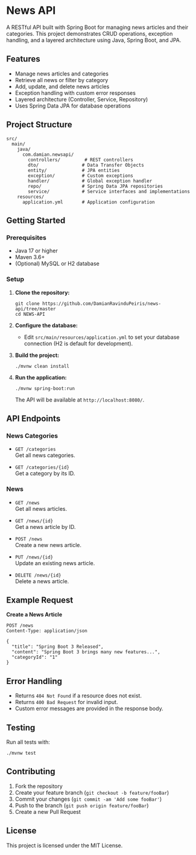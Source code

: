 # News API

A RESTful API built with Spring Boot for managing news articles and their categories. This project demonstrates CRUD operations, exception handling, and a layered architecture using Java, Spring Boot, and JPA.

## Features

- Manage news articles and categories
- Retrieve all news or filter by category
- Add, update, and delete news articles
- Exception handling with custom error responses
- Layered architecture (Controller, Service, Repository)
- Uses Spring Data JPA for database operations

## Project Structure

```
src/
  main/
    java/
      com.damian.newsapi/
        controllers/         # REST controllers
        dto/                # Data Transfer Objects
        entity/             # JPA entities
        exception/          # Custom exceptions
        handler/            # Global exception handler
        repo/               # Spring Data JPA repositories
        service/            # Service interfaces and implementations
    resources/
      application.yml       # Application configuration
```

## Getting Started

### Prerequisites

- Java 17 or higher
- Maven 3.6+
- (Optional) MySQL or H2 database

### Setup

1. **Clone the repository:**
   ```
   git clone https://github.com/DamianRavinduPeiris/news-api/tree/master
   cd NEWS-API
   ```

2. **Configure the database:**
   - Edit `src/main/resources/application.yml` to set your database connection (H2 is default for development).

3. **Build the project:**
   ```
   ./mvnw clean install
   ```

4. **Run the application:**
   ```
   ./mvnw spring-boot:run
   ```

   The API will be available at `http://localhost:8080/`.

## API Endpoints

### News Categories

- `GET /categories`  
  Get all news categories.

- `GET /categories/{id}`  
  Get a category by its ID.

### News

- `GET /news`  
  Get all news articles.

- `GET /news/{id}`  
  Get a news article by ID.

- `POST /news`  
  Create a new news article.

- `PUT /news/{id}`  
  Update an existing news article.

- `DELETE /news/{id}`  
  Delete a news article.

## Example Request

**Create a News Article**
```http
POST /news
Content-Type: application/json

{
  "title": "Spring Boot 3 Released",
  "content": "Spring Boot 3 brings many new features...",
  "categoryId": "1"
}
```

## Error Handling

- Returns `404 Not Found` if a resource does not exist.
- Returns `400 Bad Request` for invalid input.
- Custom error messages are provided in the response body.

## Testing

Run all tests with:
```
./mvnw test
```

## Contributing

1. Fork the repository
2. Create your feature branch (`git checkout -b feature/fooBar`)
3. Commit your changes (`git commit -am 'Add some fooBar'`)
4. Push to the branch (`git push origin feature/fooBar`)
5. Create a new Pull Request

## License

This project is licensed under the MIT License.

